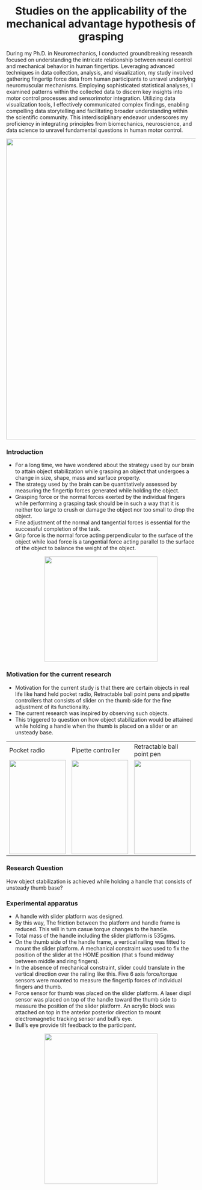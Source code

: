 <h1 align="center">Studies on the applicability of the mechanical advantage hypothesis of grasping</h1>
During my Ph.D. in Neuromechanics, I conducted groundbreaking research focused on understanding the intricate relationship between neural control and mechanical behavior in human fingertips. Leveraging advanced techniques in data collection, analysis, and visualization, my study involved gathering fingertip force data from human participants to unravel underlying neuromuscular mechanisms. Employing sophisticated statistical analyses, I examined patterns within the collected data to discern key insights into motor control processes and sensorimotor integration. Utilizing data visualization tools, I effectively communicated complex findings, enabling compelling data storytelling and facilitating broader understanding within the scientific community. This interdisciplinary endeavor underscores my proficiency in integrating principles from biomechanics, neuroscience, and data science to unravel fundamental questions in human motor control.

<p align="center">
  <img src="https://github.com/Banuvathyrr/Ph.D-Thesis-project/assets/145739539/84a221ea-cf89-4435-a0ae-949bde2d62e6" width="600" height="800">
</p>

### Introduction

- For a long time, we have wondered about the strategy used by our brain to attain object stabilization while grasping an object that undergoes a change in size, shape, mass and surface property.
- The strategy used by the brain can be quantitatively assessed by measuring the fingertip forces generated while holding the object.
- Grasping force or the normal forces exerted by the individual fingers while performing a grasping task should be in such a way that it is neither too large to crush or damage the object nor too small to drop the object.
- Fine adjustment of the normal and tangential forces is essential for the successful completion of the task.
- Grip force is the normal force acting perpendicular to the surface of the object while load force is a tangential force acting parallel to the surface of the object to balance the weight of the object.
<p align="center">
  <img src="https://github.com/Banuvathyrr/Ph.D-Thesis-project/assets/145739539/47e5b64d-8eaf-40d3-8126-ef077dbe12d7" width="300" height="280">
</p>

### Motivation for the current research

- Motivation for the current study is that there are certain objects in real life like hand held pocket radio, Retractable ball point pens and pipette controllers that consists of slider on the thumb side for the fine adjustment of its functionality.
- The current research was inspired by observing such objects.
- This triggered to question on how object stabilization would be attained while holding a handle when the thumb is placed on a slider or an unsteady base.


<table>
  <tr>
    <td>Pocket radio</td>
     <td>Pipette controller</td>
     <td>Retractable ball point pen</td>
  </tr>
  <tr>
    <td><img src="https://github.com/Banuvathyrr/Ph.D-Thesis-project/assets/145739539/f6110ace-a2d6-4cde-85e5-9b3fcb9373d0" width=150 height=250></td>
    <td><img src="https://github.com/Banuvathyrr/Ph.D-Thesis-project/assets/145739539/0195df29-fc2a-4e0d-a9a4-d4a441bc724a" width=150 height=250></td>
    <td><img src="https://github.com/Banuvathyrr/Ph.D-Thesis-project/assets/145739539/00a7fbd4-2e16-4e26-a17a-53ad98f8fb5e" width=150 height=250></td>
  </tr>
 </table>

### Research Question
How object stabilization is achieved while holding a handle that consists of unsteady thumb base?

### Experimental apparatus
- A handle with slider platform was designed. 
- By this way, The friction between the platform and handle frame is reduced. This will in turn casue torque changes to the handle.
- Total mass of the handle including the slider platform is 535gms.
- On the thumb side of the handle frame, a vertical railing was fitted to mount the slider platform. A mechanical constraint was used to fix the position of the slider at the HOME position (that s found midway between middle and ring fingers).
- In the absence of mechanical constraint, slider could translate in the vertical direction over the railing like this.  Five 6 axis force/torque sensors were mounted to measure the fingertip forces of individual fingers and thumb.
- Force sensor for thumb was placed on the slider platform. A laser displ sensor was placed on top of the handle toward the thumb side  to measure the position of the slider platform. An acrylic block was attached on top in the anterior posterior direction to mount electromagnetic tracking sensor and bull’s eye.
- Bull’s eye provide tilt feedback to the participant.
  

<p align="center">
  <img src="https://github.com/Banuvathyrr/Ph.D-Thesis-project/assets/145739539/046fbae1-c376-420f-8f6e-4b0c10dcab64" width="300" height="400">
</p>


